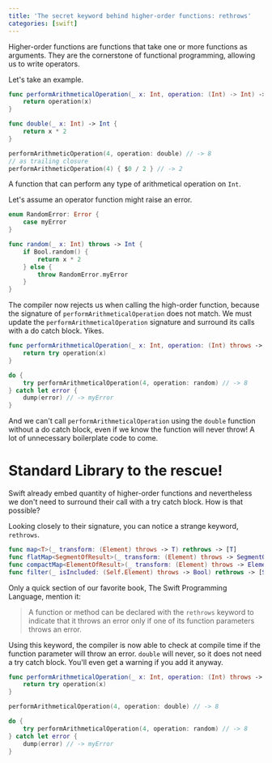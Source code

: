 ```yaml
---
title: 'The secret keyword behind higher-order functions: rethrows'
categories: [swift]
---
```


Higher-order functions are functions that take one or more functions as arguments. They are the cornerstone of functional programming, allowing us to write operators. 

Let's take an example.

```swift
func performArithmeticalOperation(_ x: Int, operation: (Int) -> Int) -> Int {
    return operation(x)
}

func double(_ x: Int) -> Int {
    return x * 2
}

performArithmeticOperation(4, operation: double) // -> 8
// as trailing closure
performArithmeticOperation(4) { $0 / 2 } // -> 2
```

A function that can perform any type of arithmetical operation on `Int`. 

Let's assume an operator function might raise an error. 

```swift
enum RandomError: Error {
    case myError
}

func random(_ x: Int) throws -> Int {
    if Bool.random() {
        return x * 2
    } else {
        throw RandomError.myError
    }
}
```

The compiler now rejects us when calling the high-order function, because the signature of `performArithmeticalOperation` does not match. We must update the `performArithmeticalOperation` signature and surround its calls with a do catch block. Yikes.

```swift
func performArithmeticalOperation(_ x: Int, operation: (Int) throws -> Int) throws -> Int {
    return try operation(x)
}

do {
    try performArithmeticalOperation(4, operation: random) // -> 8
} catch let error {
    dump(error) // -> myError
}
```

And we can't call `performArithmeticalOperation` using the `double` function without a do catch block, even if we know the function will never throw! A lot of unnecessary boilerplate code to come.

# Standard Library to the rescue!

Swift already embed quantity of higher-order functions and nevertheless we don't need to surround their call with a try catch block. How is that possible?

Looking closely to their signature, you can notice a strange keyword, `rethrows`.

```swift
func map<T>(_ transform: (Element) throws -> T) rethrows -> [T] 
func flatMap<SegmentOfResult>(_ transform: (Element) throws -> SegmentOfResult) rethrows -> [SegmentOfResult.Element] where SegmentOfResult : Sequence 
func compactMap<ElementOfResult>(_ transform: (Element) throws -> ElementOfResult?) rethrows -> [ElementOfResult] 
func filter(_ isIncluded: (Self.Element) throws -> Bool) rethrows -> [Self.Element] 
```

Only a quick section of our favorite book, The Swift Programming Language, mention it:

> A function or method can be declared with the `rethrows` keyword to indicate that it throws an error only if one of its function parameters throws an error.

Using this keyword, the compiler is now able to check at compile time if the function parameter will throw an error. `double` will never, so it does not need a try catch block. You'll even get a warning if you add it anyway.

```swift
func performArithmeticalOperation(_ x: Int, operation: (Int) throws -> Int) throws -> Int {
    return try operation(x)
}

performArithmeticalOperation(4, operation: double) // -> 8

do {
    try performArithmeticalOperation(4, operation: random) // -> 8
} catch let error {
    dump(error) // -> myError
}
```